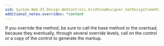 ```yaml
---
uid: System.Web.UI.Design.WebControls.GridViewDesigner.GetDesignTimeHtml(System.Web.UI.Design.DesignerRegionCollection)
additional_notes.overrides: *content
---
```


<p>If you override the <xref href="System.Web.UI.Design.WebControls.GridViewDesigner.GetDesignTimeHtml(System.Web.UI.Design.DesignerRegionCollection)"></xref> method, be sure to call the base method or the <xref href="System.Web.UI.Design.WebControls.GridViewDesigner.GetDesignTimeHtml"></xref> overload, because they eventually, through several override levels, call on the <xref href="System.Web.UI.WebControls.GridView"></xref> control or a copy of the control to generate the markup.</p>


